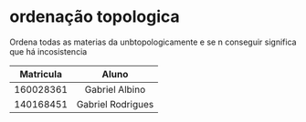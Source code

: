 # ordenação topologica
Ordena todas as materias da unbtopologicamente e se n conseguir significa que há incosistencia 

|Matricula|Aluno|
|:---:|:---:|
|160028361|Gabriel Albino|Q
|140168451|Gabriel Rodrigues|
